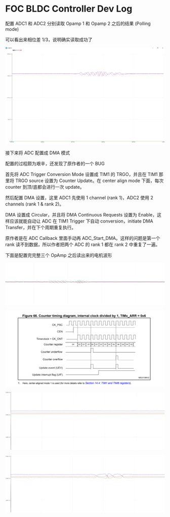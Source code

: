 # FOC BLDC Controller Dev Log

配置 ADC1 和 ADC2 分别读取 Opamp 1 和 Opamp 2 之后的结果 (Polling mode)

可以看出来相位差 1/3，说明确实读取成功了

![](<../.gitbook/assets/image (140).png>)

接下来将 ADC 配置成 DMA 模式

配置的过程颇为艰辛，还发现了原作者的一个 BUG

首先将 ADC Trigger Conversion Mode 设置成 TIM1 的 TRGO，并且在 TIM1 那里将 TRGO source 设置为 Counter Update。在 center align mode 下面，每次 counter 到顶/底都会进行一次 update。

然后配置 DMA 设置，这里 ADC1 先使用 1 channel (rank 1)，ADC2 使用 2 channels (rank 1 & rank 2)。

DMA 设置成 Circular，并且将 DMA Continuous Requests 设置为 Enable，这样应该就能自动让 ADC 在 TIM1 Trigger 下自动 conversion，initiate DMA Transfer，并在下个周期重复执行。

原作者是在 ADC Callback 里面手动再 ADC\_Start\_DMA。这样的问题是第一个 rank 读不到数据，所以作者把两个 ADC 的 rank 1 都在 rank 2 中重复了一遍。

下面是配置完完整三个 OpAmp 之后读出来的电机波形&#x20;

![](<../.gitbook/assets/image (82).png>)

![](<../.gitbook/assets/image (11) (1).png>)

![](<../.gitbook/assets/image (117).png>)

![](<../.gitbook/assets/image (31).png>)
